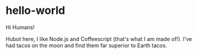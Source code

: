 # hello-world

Hi Humans!

Hubot here, I like Node.js and Coffeescript (that's what I am made of!).
I've had tacos on the moon and find them far superior to Earth tacos.

